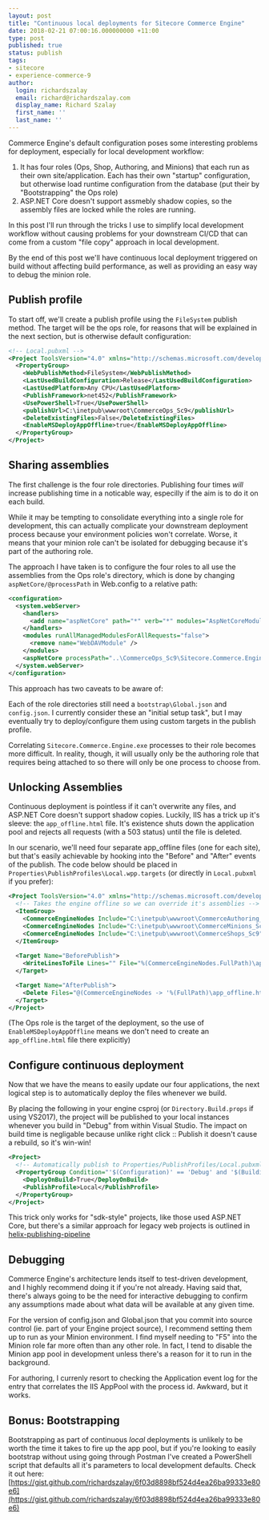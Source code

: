 ```yaml
---
layout: post
title: "Continuous local deployments for Sitecore Commerce Engine"
date: 2018-02-21 07:00:16.000000000 +11:00
type: post
published: true
status: publish
tags:
- sitecore
- experience-commerce-9
author:
  login: richardszalay
  email: richard@richardszalay.com
  display_name: Richard Szalay
  first_name: ''
  last_name: ''
---
```


Commerce Engine's default configuration poses some interesting problems for deployment, especially for local development workflow:

1. It has four roles (Ops, Shop, Authoring, and Minions) that each run as their own site/application. Each has their own "startup" configuration, but otherwise load runtime configuration from the database (put their by "Bootstrapping" the Ops role)
2. ASP.NET Core doesn't support assmebly shadow copies, so the assembly files are locked while the roles are running.

In this post I'll run through the tricks I use to simplify local development workflow without causing problems for your downstream CI/CD that can come from a custom "file copy" approach in local development.

By the end of this post we'll have continuous local deployment triggered on build without affecting build performance, as well as providing an easy way to debug the minion role.

## Publish profile

To start off, we'll create a publish profile using the `FileSystem` publish method. The target will be the ops role, for reasons that will be explained in the next section, but is otherwise default configuration:

```xml
<!-- Local.pubxml -->
<Project ToolsVersion="4.0" xmlns="http://schemas.microsoft.com/developer/msbuild/2003">
  <PropertyGroup>
    <WebPublishMethod>FileSystem</WebPublishMethod>
    <LastUsedBuildConfiguration>Release</LastUsedBuildConfiguration>
    <LastUsedPlatform>Any CPU</LastUsedPlatform>
    <PublishFramework>net452</PublishFramework>
    <UsePowerShell>True</UsePowerShell>
    <publishUrl>C:\inetpub\wwwroot\CommerceOps_Sc9</publishUrl>
    <DeleteExistingFiles>False</DeleteExistingFiles>
    <EnableMSDeployAppOffline>true</EnableMSDeployAppOffline>
  </PropertyGroup>
</Project>
```

## Sharing assemblies

The first challenge is the four role directories. Publishing four times _will_ increase publishing time in a noticable way, especilly if the aim is to do it on each build.

While it may be tempting to consolidate everything into a single role for development, this can actually complicate your downstream deployment process because your environment policies won't correlate. Worse, it means that your minion role can't be isolated for debugging because it's part of the authoring role.

The approach I have taken is to configure the four roles to all use the assemblies from the Ops role's directory, which is done by changing `aspNetCore/@processPath` in Web.config to a relative path:

```xml
<configuration>
  <system.webServer>
    <handlers>
      <add name="aspNetCore" path="*" verb="*" modules="AspNetCoreModule" resourceType="Unspecified" />
    </handlers>
    <modules runAllManagedModulesForAllRequests="false">
      <remove name="WebDAVModule" />
    </modules>
    <aspNetCore processPath="..\CommerceOps_Sc9\Sitecore.Commerce.Engine.exe" arguments="" forwardWindowsAuthToken="false" stdoutLogEnabled="false" requestTimeout="00:10:00" stdoutLogFile=".\logs\stdout" />
  </system.webServer>
</configuration>
```

This approach has two caveats to be aware of: 

Each of the role directories still need a `bootstrap\Global.json` and `config.json`. I currently consider these an "initial setup task", but I may eventually try to deploy/configure them using custom targets in the publish profile.

Correlating `Sitecore.Commerce.Engine.exe` processes to their role becomes more difficult. In reality, though, it will usually only be the authoring role that requires being attached to so there will only be one process to choose from.

## Unlocking Assemblies

Continuous deployment is pointless if it can't overwrite any files, and ASP.NET Core doesn't support shadow copies. Luckily, IIS has a trick up it's sleeve: the `app_offline.html` file. It's existence shuts down the application pool and rejects all requests (with a 503 status) until the file is deleted.

In our scenario, we'll need four separate app_offline files (one for each site), but that's easily achievable by hooking into the "Before" and "After" events of the publish. The code below should be placed in `Properties\PublishProfiles\Local.wpp.targets` (or directly in `Local.pubxml` if you prefer):

```xml
<Project ToolsVersion="4.0" xmlns="http://schemas.microsoft.com/developer/msbuild/2003">
  <!-- Takes the engine offline so we can override it's assemblies -->
  <ItemGroup>
    <CommerceEngineNodes Include="C:\inetpub\wwwroot\CommerceAuthoring_Sc9" />
    <CommerceEngineNodes Include="C:\inetpub\wwwroot\CommerceMinions_Sc9" />
    <CommerceEngineNodes Include="C:\inetpub\wwwroot\CommerceShops_Sc9" />
  </ItemGroup>
  
  <Target Name="BeforePublish">
    <WriteLinesToFile Lines="" File="%(CommerceEngineNodes.FullPath)\app_offline.htm" />
  </Target>

  <Target Name="AfterPublish">
    <Delete Files="@(CommerceEngineNodes -> '%(FullPath)\app_offline.htm')" />
  </Target>
</Project>
```

(The Ops role is the target of the deployment, so the use of `EnableMSDeployAppOffline` means we don't need to create an `app_offline.html` file there explicitly)

## Configure continuous deployment

Now that we have the means to easily update our four applications, the next logical step is to automatically deploy the files whenever we build.

By placing the following in your engine csproj (or `Directory.Build.props` if using VS2017), the project will be published to your local instances whenever you build in "Debug" from within Visual Studio. The impact on build time is negligable because unlike right click :: Publish it doesn't cause a rebuild, so it's win-win!

```xml
<Project>
  <!-- Automatically publish to Properties/PublishProfiles/Local.pubxml on build -->
  <PropertyGroup Condition="'$(Configuration)' == 'Debug' and '$(BuildingInsideVisualStudio)' == 'true'">
    <DeployOnBuild>True</DeployOnBuild>
    <PublishProfile>Local</PublishProfile>
  </PropertyGroup>
</Project>
```

This trick only works for "sdk-style" projects, like those used ASP.NET Core, but there's a similar approach for legacy web projects is outlined in [helix-publishing-pipeline](https://github.com/richardszalay/helix-publishing-pipeline)

## Debugging

Commerce Engine's architecture lends itself to test-driven development, and I highly recommend doing it if you're not already. Having said that, there's always going to be the need for interactive debugging to confirm any assumptions made about what data will be available at any given time.

For the version of config.json and Global.json that you commit into source control (ie. part of your Engine project source), I recommend setting them up to run as your Minion environment. I find myself needing to "F5" into the Minion role far more often than any other role. In fact, I tend to disable the Minion app pool in development unless there's a reason for it to run in the background.

For authoring, I currenly resort to checking the Application event log for the entry that correlates the IIS AppPool with the process id. Awkward, but it works.

## Bonus: Bootstrapping

Bootstrapping as part of continuous _local_ deployments is unlikely to be worth the time it takes to fire up the app pool, but if you're looking to easily bootstrap without using going through Postman I've created a PowerShell script that defaults all it's parameters to local development defaults. Check it out here: [https://gist.github.com/richardszalay/6f03d8898bf524d4ea26ba99333e80e6](https://gist.github.com/richardszalay/6f03d8898bf524d4ea26ba99333e80e6)